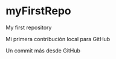 # myFirstRepo

My first repository

Mi primera contribución local para GitHub

Un commit más desde GitHub
